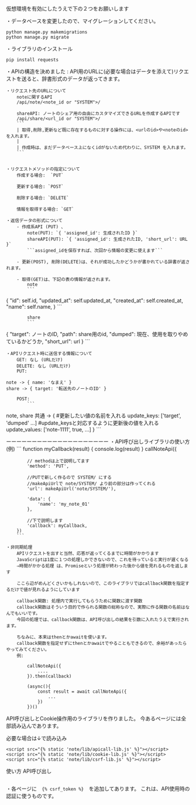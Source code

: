 仮想環境を有効にしたうえで下の２つをお願いします

・データベースを変更したので、マイグレーションしてください。
```
python manage.py makemigrations
python manage.py migrate
```

・ライブラリのインストール
```
pip install requests
```


・APIの構造を決めました
    : API用のURLに(必要な場合はデータを添えて)リクエストを送ると、辞書形式のデータが返ってきます。

    ・リクエスト先のURLについて
        noteに関するAPI
        /api/note/<note_id or "SYSTEM">/
        
        shareAPI: ノートのシェア用の自由にカスタマイズできるURLを作成するAPIです
        /api/share/<url_id or "SYSTEM">/
        ```
        | 取得,削除,更新など既に存在するものに対する操作には、<urlのid>や<noteのid>を入れます。
        |
        | 作成時は、まだデータベース上になくidがないため代わりに、SYSTEM を入れます。
        ```


    ・リクエストメソッドの指定について
        作成する場合:  `PUT`

        更新する場合: `POST`

        削除する場合: `DELETE`

        情報を取得する場合: `GET`

    ・返信データの形式について
        - 作成系API (PUT) 、
            note(PUT): `{ 'assigned_id': 生成されたID }`
            shareAPI(PUT): `{ 'assigned_id': 生成されたID, 'short_url': URL }`
            ```assigned_idを保存すれば、次回から情報の変更に使えます```

        - 更新(POST), 削除(DELETE)は、それが成功したかどうかが書かれている辞書が返されます。

        - 取得(GET)は、下記の表の情報が返されます。
            note
            ``` 
{
    "id": self.id,
    "updated_at": self.updated_at,
    "created_at": self.created_at,
    "name": self.name,
}
            ```
    
            share
            ```
{
    "target": ノートのID,
    "path": share用のid,
    "dumped": 現在、使用を取りやめているかどうか,
    "short_url": url
}
            ```

    ・APIリクエスト時に送信する情報について
        GET: なし (URLだけ)
        DELETE: なし (URLだけ)
        PUT: 
```
note -> { name: 'なまえ' }
share -> { target: '転送先のノートのID' }
```
        POST:
            ```
note, share 共通 -> {
    #更新したい値の名前を入れる
    update_keys: ['target', 'dumped' ...] 
    #update_keysと対応するように更新後の値を入れる
    update_values: ['note-1111', true, ...] 
}
    ```

ーーーーーーーーーーーーーーーーーーーー
    ・API呼び出しライブラリの使い方(例)
        ```
        function myCallback(result) {
            console.log(result)
        }
        callNoteApi({

            // methodは上で説明してます
            'method': 'PUT',

            //PUTで新しく作るので SYSTEM/ にする
            //makeApiUrlで note/SYSTEM/ より前の部分は作ってくれる
            'url': makeApiUrl('note/SYSTEM/'), 

            'data': {
                'name': 'my_note_01'
            },

            //下で説明します
            'callback': myCallback,
        })
        ```

    ・非同期処理
        APIリクエストを出すと当然、応答が返ってくるまでに時間がかかります
        JavaScriptは1度に１つの処理しかできないので、これを待っていると実行が遅くなる
        ⇒時間がかかる処理 は、Promiseという処理が終わった後から値を見れるものを返します

        ここら辺がめんどくさいかもしれないので、このライブラリではcallback関数を指定するだけで値が見れるようにしています

        callback関数: 処理内で実行してもらうために関数に渡す関数
        callback関数はそういう目的で作られる関数の総称なので、実際に作る関数の名前はなんでもいいです。
        今回の処理では、callback関数は、API呼び出しの結果を引数に入れたうえで実行されます。

        ちなみに、本来はthenとかawaitを使います。
        callback関数を指定せずにthenとかawaitでやることもできるので、余裕があったらやってみてください。
        例:
            
            callNoteApi({
                ....
            }).then(callback)
            
            (async(){
                const result = await callNoteApi({
                    ...
                })
            })()
            



API呼び出しとCookie操作用のライブラリを作りました。
今あるページには全部読み込んであります。

必要な場合は↓で読み込み
```
<script src="{% static 'note/lib/apicall-lib.js' %}"></script>
<script src="{% static 'note/lib/cookie-lib.js' %}"></script>
<script src="{% static 'note/lib/csrf-lib.js' %}"></script>
```
使い方
API呼び出し
```

```


・各ページに　`{% csrf_token %}`　を追加してあります。
これは、API使用時の認証に使うものです。